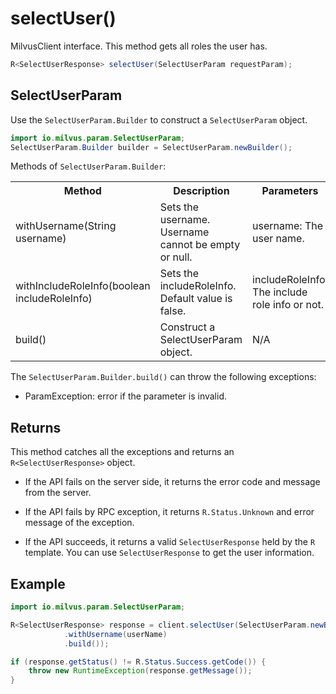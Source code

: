 # selectUser()

MilvusClient interface. This method gets all roles the user has.

```java
R<SelectUserResponse> selectUser(SelectUserParam requestParam);
```

## SelectUserParam

Use the `SelectUserParam.Builder` to construct a `SelectUserParam` object.

```java
import io.milvus.param.SelectUserParam;
SelectUserParam.Builder builder = SelectUserParam.newBuilder();
```

Methods of `SelectUserParam.Builder`:

<table>
    <tr>
        <th>Method</th>
        <th>Description</th>
        <th>Parameters</th>
    </tr>
    <tr>
        <td>withUsername(String username)</td>
        <td>Sets the username. Username cannot be empty or null.</td>
        <td>username: The user name.</td>
    </tr>
    <tr>
        <td>withIncludeRoleInfo(boolean includeRoleInfo)</td>
        <td>Sets the includeRoleInfo. Default value is false.</td>
        <td>includeRoleInfo: The include role info or not.</td>
    </tr>
    <tr>
        <td>build()</td>
        <td>Construct a SelectUserParam object.</td>
        <td>N/A</td>
    </tr>
</table>

The `SelectUserParam.Builder.build()` can throw the following exceptions:

- ParamException: error if the parameter is invalid.

## Returns

This method catches all the exceptions and returns an `R<SelectUserResponse>` object.

- If the API fails on the server side, it returns the error code and message from the server.

- If the API fails by RPC exception, it returns `R.Status.Unknown` and error message of the exception.

- If the API succeeds, it returns a valid `SelectUserResponse` held by the `R` template. You can use `SelectUserResponse` to get the user information.

## Example

```java
import io.milvus.param.SelectUserParam;

R<SelectUserResponse> response = client.selectUser(SelectUserParam.newBuilder()
            .withUsername(userName)
            .build());

if (response.getStatus() != R.Status.Success.getCode()) {
    throw new RuntimeException(response.getMessage());
}
```
